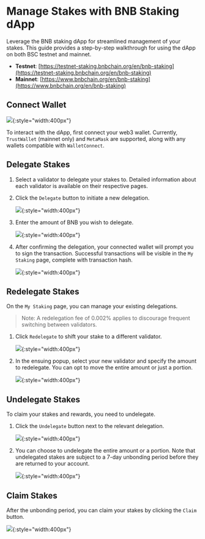 
# Manage Stakes with BNB Staking dApp

Leverage the BNB staking dApp for streamlined management of your stakes. This guide provides a step-by-step walkthrough for using the dApp on both BSC testnet and mainnet.

- **Testnet**: [https://testnet-staking.bnbchain.org/en/bnb-staking](https://testnet-staking.bnbchain.org/en/bnb-staking)
- **Mainnet**: [https://www.bnbchain.org/en/bnb-staking](https://www.bnbchain.org/en/bnb-staking)

## Connect Wallet

![](../img/staking/user-stake1.png){:style="width:400px"}

To interact with the dApp, first connect your web3 wallet. Currently, `TrustWallet` (mainnet only) and `MetaMask` are supported, along with any wallets compatible with `WalletConnect`.

## Delegate Stakes

1. Select a validator to delegate your stakes to. Detailed information about each validator is available on their respective pages.
2. Click the `Delegate` button to initiate a new delegation. 

    ![](../img/staking/user-stake2.png){:style="width:400px"}

3. Enter the amount of BNB you wish to delegate.

    ![](../img/staking/user-stake3.png){:style="width:400px"}

4. After confirming the delegation, your connected wallet will prompt you to sign the transaction. Successful transactions will be visible in the `My Staking` page, complete with transaction hash.

    ![](../img/staking/user-stake4.png){:style="width:400px"}

## Redelegate Stakes

On the `My Staking` page, you can manage your existing delegations.

>Note: A redelegation fee of 0.002% applies to discourage frequent switching between validators.

1. Click `Redelegate` to shift your stake to a different validator.

    ![](../img/staking/user-stake6.png){:style="width:400px"}

2. In the ensuing popup, select your new validator and specify the amount to redelegate. You can opt to move the entire amount or just a portion.

    ![](../img/staking/user-stake7.png){:style="width:400px"}

## Undelegate Stakes

To claim your stakes and rewards, you need to undelegate.

1. Click the `Undelegate` button next to the relevant delegation.

    ![](../img/staking/user-stake8.png){:style="width:400px"}

2. You can choose to undelegate the entire amount or a portion. Note that undelegated stakes are subject to a 7-day unbonding period before they are returned to your account.

    ![](../img/staking/user-stake9.png){:style="width:400px"}

## Claim Stakes

After the unbonding period, you can claim your stakes by clicking the `Claim` button.

![](../img/staking/user-stake10.png){:style="width:400px"}